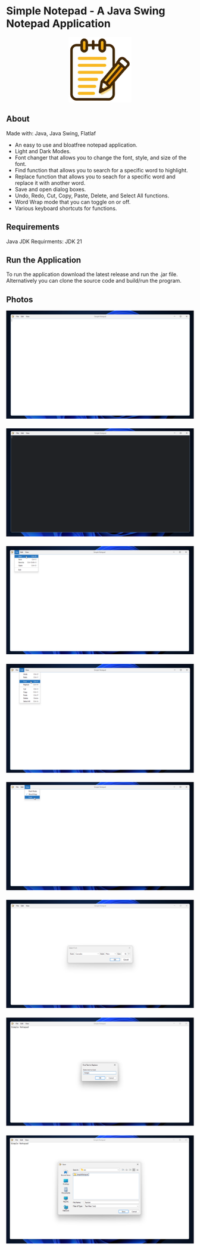 # Simple Notepad - A Java Swing Notepad Application
<p align="center">
   <img src="Simple_Notepad_icon.png" height="175">
</p>

## About
Made with: Java, Java Swing, Flatlaf
- An easy to use and bloatfree notepad application.
- Light and Dark Modes.
- Font changer that allows you to change the font, style, and size of the font.
- Find function that allows you to search for a specific word to highlight.
- Replace function that allows you to seach for a specific word and replace it with another word.
- Save and open dialog boxes.
- Undo, Redo, Cut, Copy, Paste, Delete, and Select All functions.
- Word Wrap mode that you can toggle on or off.
- Various keyboard shortcuts for functions.

## Requirements
Java JDK Requirments: JDK 21

## Run the Application
To run the application download the latest release and run the .jar file. Alternatively you can clone the source code and build/run the program.

## Photos
![Default Screenshot](/images/Default_Screenshot.png)
###
![DarkMode Screenshot](/images/DarkMode_Screenshot.png)
###
![File Screenshot](/images/File_Screenshot.png)
###
![Edit Screenshot](/images/Edit_Screenshot.png)
###
![View Screenshot](/images/View_Screenshot.png)
###
![Font Screenshot](/images/Font_Screenshot.png)
###
![Replace Screenshot](images/Replace_Screenshot.png)
###
![Save Screenshot](/images/Save_Screenshot.png)
###
